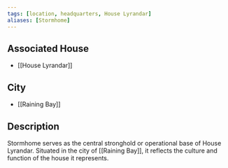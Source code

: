 ```yaml
---
tags: [location, headquarters, House Lyrandar]
aliases: [Stormhome]
---
```


## Associated House
- [[House Lyrandar]]

## City
- [[Raining Bay]]

## Description
Stormhome serves as the central stronghold or operational base of House Lyrandar. Situated in the city of [[Raining Bay]], it reflects the culture and function of the house it represents.
